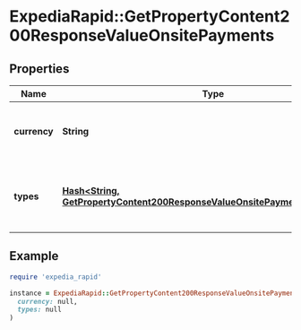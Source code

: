 # ExpediaRapid::GetPropertyContent200ResponseValueOnsitePayments

## Properties

| Name | Type | Description | Notes |
| ---- | ---- | ----------- | ----- |
| **currency** | **String** | The currency accepted at the property. | [optional] |
| **types** | [**Hash&lt;String, GetPropertyContent200ResponseValueOnsitePaymentsTypesValue&gt;**](GetPropertyContent200ResponseValueOnsitePaymentsTypesValue.md) | The types of payments accepted at the property. | [optional] |

## Example

```ruby
require 'expedia_rapid'

instance = ExpediaRapid::GetPropertyContent200ResponseValueOnsitePayments.new(
  currency: null,
  types: null
)
```

